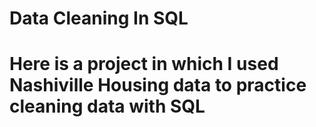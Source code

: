 # Data Cleaning In SQL
# Here is a project in which I used Nashiville Housing data to practice cleaning data with SQL
